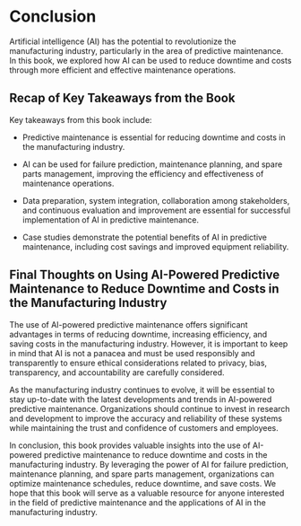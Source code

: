 # Conclusion

Artificial intelligence (AI) has the potential to revolutionize the manufacturing industry, particularly in the area of predictive maintenance. In this book, we explored how AI can be used to reduce downtime and costs through more efficient and effective maintenance operations.

Recap of Key Takeaways from the Book
------------------------------------

Key takeaways from this book include:

* Predictive maintenance is essential for reducing downtime and costs in the manufacturing industry.

* AI can be used for failure prediction, maintenance planning, and spare parts management, improving the efficiency and effectiveness of maintenance operations.

* Data preparation, system integration, collaboration among stakeholders, and continuous evaluation and improvement are essential for successful implementation of AI in predictive maintenance.

* Case studies demonstrate the potential benefits of AI in predictive maintenance, including cost savings and improved equipment reliability.

Final Thoughts on Using AI-Powered Predictive Maintenance to Reduce Downtime and Costs in the Manufacturing Industry
--------------------------------------------------------------------------------------------------------------------

The use of AI-powered predictive maintenance offers significant advantages in terms of reducing downtime, increasing efficiency, and saving costs in the manufacturing industry. However, it is important to keep in mind that AI is not a panacea and must be used responsibly and transparently to ensure ethical considerations related to privacy, bias, transparency, and accountability are carefully considered.

As the manufacturing industry continues to evolve, it will be essential to stay up-to-date with the latest developments and trends in AI-powered predictive maintenance. Organizations should continue to invest in research and development to improve the accuracy and reliability of these systems while maintaining the trust and confidence of customers and employees.

In conclusion, this book provides valuable insights into the use of AI-powered predictive maintenance to reduce downtime and costs in the manufacturing industry. By leveraging the power of AI for failure prediction, maintenance planning, and spare parts management, organizations can optimize maintenance schedules, reduce downtime, and save costs. We hope that this book will serve as a valuable resource for anyone interested in the field of predictive maintenance and the applications of AI in the manufacturing industry.